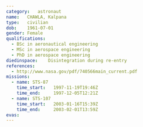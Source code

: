 ```yaml
---
category:	astronaut
name:	CHAWLA, Kalpana
type:	civilian
dob:	1961-07-01
gender:	Female
qualifications:
  - BSc in aeronautical engineering
  - MSc in aerospace engineering
  - PhD in aerospace engineering
diedinspace:	Disintegration during re-entry
references:
  - http://www.nasa.gov/pdf/740566main_current.pdf
missions:
  - name: STS-87
    time_start:   1997-11-19T19:46Z
    time_end:     1997-12-05T12:21Z
  - name: STS-107
    time_start:   2003-01-16T15:39Z
    time_end:     2003-02-01T13:59Z
evas:
---
```

